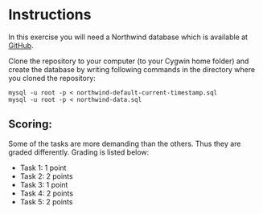 # Instructions
In this exercise you will need a Northwind database which is available at [GitHub](https://github.com/dalers/mywind.git).

Clone the repository to your computer (to your Cygwin home folder) and create the database by writing following commands in the directory where you cloned the repository:

```
mysql -u root -p < northwind-default-current-timestamp.sql
mysql -u root -p < northwind-data.sql
```

## Scoring:
Some of the tasks are more demanding than the others. Thus they are graded differently. Grading is listed below:
* Task 1: 1 point
* Task 2: 2 points
* Task 3: 1 point
* Task 4: 2 points
* Task 5: 2 points
